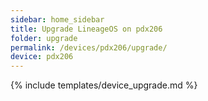```yaml
---
sidebar: home_sidebar
title: Upgrade LineageOS on pdx206
folder: upgrade
permalink: /devices/pdx206/upgrade/
device: pdx206
---
```

{% include templates/device_upgrade.md %}

